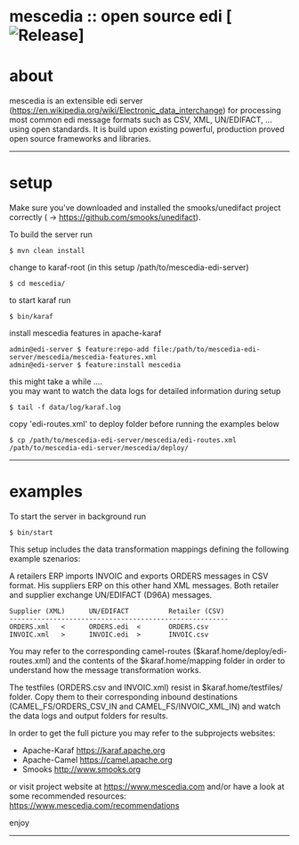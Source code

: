 mescedia :: open source edi [![Release](https://img.shields.io/badge/release-v--1.1.2-blue.svg)]
============================

# about 

mescedia is an extensible edi server (https://en.wikipedia.org/wiki/Electronic_data_interchange)
for processing most common edi message formats such as CSV, XML, UN/EDIFACT, ... using open standards.
It is build upon existing powerful, production proved open source frameworks and libraries.

- - -
 
# setup

Make sure you've downloaded and installed the smooks/unedifact project correctly ( -> https://github.com/smooks/unedifact).

To build the server run
	
	$ mvn clean install 

change to karaf-root (in this setup /path/to/mescedia-edi-server)	

	$ cd mescedia/ 

to start karaf run
  
	$ bin/karaf 	

install mescedia features in apache-karaf
	
	admin@edi-server $ feature:repo-add file:/path/to/mescedia-edi-server/mescedia/mescedia-features.xml
	admin@edi-server $ feature:install mescedia  
  
  this might take a while ....  
  you may want to watch the data logs for detailed information during setup 
   
	$ tail -f data/log/karaf.log
	
  copy 'edi-routes.xml' to deploy folder before running the examples below

	$ cp /path/to/mescedia-edi-server/mescedia/edi-routes.xml /path/to/mescedia-edi-server/mescedia/deploy/  
  
- - -  
  
# examples

To start the server in background run  

	$ bin/start
 
This setup includes the data transformation mappings defining the following example szenarios:

A retailers ERP imports INVOIC and exports ORDERS messages in CSV format. 
His suppliers ERP on this other hand XML messages. Both retailer and supplier 
exchange UN/EDIFACT (D96A) messages. 

	Supplier (XML) 		UN/EDIFACT			Retailer (CSV)
	-------------------------------------------------------
	ORDERS.xml   < 		ORDERS.edi  <    	ORDERS.csv
	INVOIC.xml   > 		INVOIC.edi  > 		INVOIC.csv

You may refer to the corresponding camel-routes ($karaf.home/deploy/edi-routes.xml) and the contents of the 
$karaf.home/mapping folder in order to understand how the message transformation works. 
		
The testfiles (ORDERS.csv and INVOIC.xml) resist in $karaf.home/testfiles/ folder. 
Copy them to their corresponding inbound destinations (CAMEL_FS/ORDERS_CSV_IN and CAMEL_FS/INVOIC_XML_IN) and watch 
the data logs and output folders for results. 
  
In order to get the full picture you may refer to the subprojects websites: 
- Apache-Karaf https://karaf.apache.org
- Apache-Camel https://camel.apache.org
- Smooks http://www.smooks.org
  
or visit project website at https://www.mescedia.com
and/or have a look at some recommended resources: https://www.mescedia.com/recommendations

enjoy

- - -